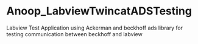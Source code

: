 # Anoop_LabviewTwincatADSTesting
Labview Test Application using Ackerman and beckhoff ads library for testing communication between beckhoff and labview
